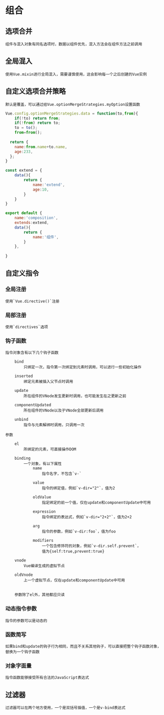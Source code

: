 # 组合

## 选项合并
    组件与混入对象有同名选项时，数据以组件优先，混入方法会在组件方法之前调用

## 全局混入
    使用Vue.mixin进行全局混入，需要谨慎使用，这会影响每一个之后创建的Vue实例

## 自定义选项合并策略
    默认是覆盖，可以通过给Vue.optionMergeStrategies.myOption设置函数
    
```JavaScript
Vue.config.optionMergeStrategies.data = function(to,from){
    if(!to) return from;
    if(!from) return to;
    to = to();
    from=from();
    
  return {
    name:from.name+to.name,
    age:233,
  };
}

const extend = {
    data(){
        return {
            name:'extend',
            age:10,
        }
    }
}

export default {
    name:'composition',
    extends:extend,
    data(){
        return {
            name:'组件',
        }
    },
   
}

```

## 自定义指令

### 全局注册
    使用`Vue.directive()`注册

### 局部注册
    使用`directives`选项

### 钩子函数
    指令对象含有以下几个钩子函数

        bind
            只绑定一次，指令第一次绑定到元素时调用，可以进行一些初始化操作
        
        inserted
            绑定元素被插入父节点时调用
        
        update
            所在组件的VNode发生更新时调用，也可能发生在之更新之前

        componentUpdated
            所在组件的VNode以及子VNode全部更新后调用
        
        unbind
            指令与元素解绑时调用，只调用一次

    参数

        el
            所绑定的元素，可直接操作DOM
        
        binding
            一个对象，有以下属性
                name
                    指令名字，不包含`v-`
                
                value
                    指令的绑定值，例如`v-dir="2"`，值为2
                
                oldValue
                    指定绑定的前一个值，仅在update和componentUpdate中可用

                expression
                    指令绑定的表达式，例如`v-dir="2+2"`，值为2+2
                
                arg
                    指令的参数，例如`v-dir:foo`，值为foo

                modifiers
                    一个包含修饰符的对象，例如`v-dir.self.prevent`，
                    值为{self:true,prevent:true}
        
        vnode
            Vue编译生成的虚拟节点
        
        oldVnode
            上一个虚拟节点，仅在update和componentUpdate中可用
        

        参数除了el外，其他都应只读


### 动态指令参数
    指令的参数可以是动态的

### 函数简写
    如果bind和update的钩子行为相同，而且不关系其他钩子，可以直接把整个钩子函数对象，
    替换为一个钩子函数

### 对象字面量
    指令函数能够接受所有合法的JavaScript表达式

## 过滤器
    过滤器可以在两个地方使用，一个是双括号插值，一个是v-bind表达式




                
                



